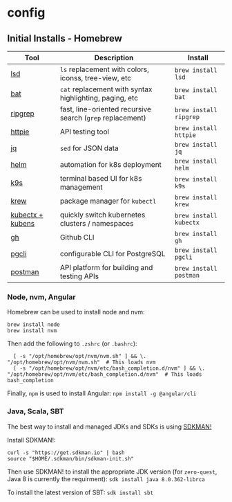 # config

## Initial Installs - Homebrew ##
Tool | Description | Install
------------ | ------------ | ------------
[lsd](https://github.com/Peltoche/lsd) |`ls` replacement with colors, iconss, tree-view, etc|`brew install lsd`
[bat](https://github.com/sharkdp/bat)|`cat` replacement with syntax highlighting, paging, etc|`brew install bat`
[ripgrep](https://github.com/BurntSushi/ripgrep#installation)|fast, line-oriented recursive search (`grep` replacement)|`brew install ripgrep`
[httpie](https://httpie.io/)|API testing tool|`brew install httpie`
[jq](https://stedolan.github.io/jq/)|`sed` for JSON data| `brew install jq`
[helm](https://helm.sh/docs/intro/install/)|automation for k8s deployment|`brew install helm`
[k9s](https://k9scli.io/)|terminal based UI for k8s management|`brew install k9s`
[krew](https://krew.sigs.k8s.io/)|package manager for `kubectl`|`brew install krew`
[kubectx + kubens](https://github.com/ahmetb/kubectx)|quickly switch kubernetes clusters / namespaces|`brew install kubectx`
[gh](https://cli.github.com/)|Github CLI| `brew install gh`
[pgcli](https://www.pgcli.com/)|configurable CLI for PostgreSQL|`brew install pgcli`
[postman](https://www.postman.com/)|API platform for building and testing APIs|`brew install postman`

### Node, nvm, Angular ###
Homebrew can be used to install node and nvm:
```
brew install node
brew install nvm
```

Then add the following to `.zshrc` (or `.bashrc`):
```  export NVM_DIR="$HOME/.nvm"
  [ -s "/opt/homebrew/opt/nvm/nvm.sh" ] && \. "/opt/homebrew/opt/nvm/nvm.sh"  # This loads nvm
  [ -s "/opt/homebrew/opt/nvm/etc/bash_completion.d/nvm" ] && \. "/opt/homebrew/opt/nvm/etc/bash_completion.d/nvm"  # This loads bash_completion
```

Finally, `npm` is used to install Angular:
`npm install -g @angular/cli`

### Java, Scala, SBT ###
The best way to install and managed JDKs and SDKs is using [SDKMAN!](https://sdkman.io/)

Install SDKMAN!:
```
curl -s "https://get.sdkman.io" | bash
source "$HOME/.sdkman/bin/sdkman-init.sh"
```

Then use SDKMAN! to install the appropriate JDK version (for `zero-quest`, Java 8 is currently the requirment):
`sdk install java 8.0.362-librca`

To install the latest version of SBT:
`sdk install sbt`


